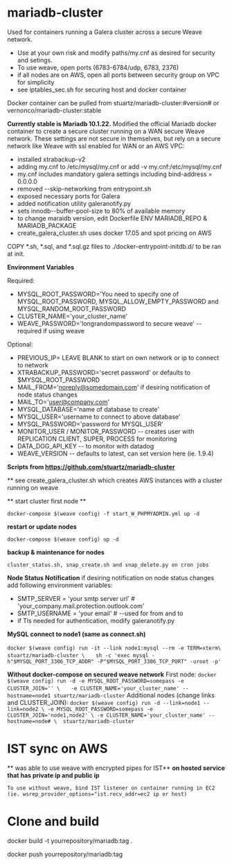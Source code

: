 # mariadb-cluster
Used for containers running a Galera cluster across a secure Weave network.
* Use at your own risk and modify paths/my.cnf as desired for security and setings.
* To use weave, open ports (6783-6784/udp, 6783, 2376)
* if all nodes are on AWS, open all ports between security group on VPC for simplicity
* see iptables_sec.sh for securing host and docker container

Docker container can be pulled from stuartz/mariadb-cluster:#version# or vernonco/mariadb-cluster:stable

**Currently stable is Mariadb 10.1.22.**
Modified the official Mariadb docker container to create a secure cluster running
on a WAN secure Weave network.  These settings are not secure in themselves, but rely on a
secure network like Weave with ssl enabled for WAN or an AWS VPC:
* installed xtrabackup-v2
* adding my.cnf to /etc/mysql/my.cnf or add -v my.cnf:/etc/mysql/my.cnf
* my.cnf  includes mandatory galera settings including bind-address   = 0.0.0.0
* removed --skip-networking from entrypoint.sh
* exposed necessary ports for Galera
* added notification utility galeranotify.py
* sets innodb--buffer-pool-size to 80% of available memory
* to change maraidb version, edit Dockerfile ENV MARIADB_REPO & MARIADB_PACKAGE
* create_galera_cluster.sh uses docker 17.05 and spot pricing on AWS


COPY *.sh, *.sql, and *.sql.gz files to ./docker-entrypoint-initdb.d/ to be ran at init.

**Environment Variables**

Required:

* MYSQL_ROOT_PASSWORD='You need to specify one of MYSQL_ROOT_PASSWORD, MYSQL_ALLOW_EMPTY_PASSWORD and MYSQL_RANDOM_ROOT_PASSWORD
* CLUSTER_NAME='your_cluster_name'
* WEAVE_PASSWORD='longrandompassword to secure weave' -- required if using weave

Optional:
* PREVIOUS_IP=  LEAVE BLANK to start on own network or ip to connect to network
* XTRABACKUP_PASSWORD='secret password' or defaults to $MYSQL_ROOT_PASSWORD
* MAIL_FROM='noreply@somedomain.com' if desiring notification of node status changes
* MAIL_TO='user@company.com'
* MYSQL_DATABASE='name of database to create'
* MYSQL_USER='username to connect to above database'
* MYSQL_PASSWORD='password for MYSQL_USER'
* MONITOR_USER / MONITOR_PASSWORD -- creates user with REPLICATION CLIENT, SUPER, PROCESS for monitoring
* DATA_DOG_API_KEY -- to monitor with datadog
* WEAVE_VERSION -- defaults to latest, can set version here (ie. 1.9.4)


**Scripts from https://github.com/stuartz/mariadb-cluster**

** see create_galera_cluster.sh  which creates AWS instances with a cluster running on weave

** start cluster first node **

`docker-compose $(weave config) -f start_W_PHPMYADMIN.yml up -d`

**restart or update nodes**

`docker-compose $(weave config) up -d`

**backup & maintenance for nodes**

`cluster_status.sh, snap_create.sh and snap_delete.py on cron jobs`

**Node Status Notification**
if desiring notification on node status changes add following environment variables:
* SMTP_SERVER = 'your smtp server url' # 'your_company.mail.protection.outlook.com'
* SMTP_USERNAME = 'your email' # --used for from and to
* if Tls needed for authentication, modify galeranotify.py

**MySQL connect to node1 (same as connect.sh)**

`docker $(weave config) run -it --link node1:mysql --rm -e TERM=xterm\`
`	stuartz/mariadb-cluster \`
`	sh -c 'exec mysql -h"$MYSQL_PORT_3306_TCP_ADDR" -P"$MYSQL_PORT_3306_TCP_PORT" -uroot -p'`


**Without docker-compose on secured weave network**
First node:
`docker $(weave config) run -d -e MYSQL_ROOT_PASSWORD=somepass -e CLUSTER_JOIN='' \`
`   -e CLUSTER_NAME='your_cluster_name' --hostname=node1 stuartz/mariadb-cluster`
Additional nodes (change links and CLUSTER_JOIN):
`docker $(weave config) run -d --link=node1 --link=node2 \
-e MYSQL_ROOT_PASSWORD=somepass -e CLUSTER_JOIN='node1,node2' \
-e CLUSTER_NAME='your_cluster_name' --hostname=node# \ 
stuartz/mariadb-cluster`

# IST sync on AWS
** was able to use weave with encrypted pipes for IST**
**on hosted service that has private ip and public ip**

`To use without weave, bind IST listener on container running in EC2 (ie. wsrep_provider_options="ist.recv_addr=ec2 ip or host)`

# Clone and build
docker build -t yourrepository/mariadb:tag .

docker push yourrepository/mariadb:tag
